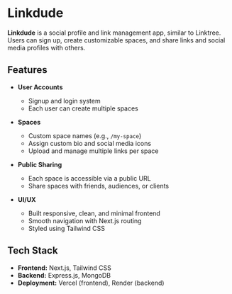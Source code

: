 # Linkdude

**Linkdude** is a social profile and link management app, similar to Linktree. Users can sign up, create customizable spaces, and share links and social media profiles with others.

## Features

- **User Accounts**
  - Signup and login system
  - Each user can create multiple spaces

- **Spaces**
  - Custom space names (e.g., `/my-space`)
  - Assign custom bio and social media icons
  - Upload and manage multiple links per space

- **Public Sharing**
  - Each space is accessible via a public URL
  - Share spaces with friends, audiences, or clients

- **UI/UX**
  - Built responsive, clean, and minimal frontend
  - Smooth navigation with Next.js routing
  - Styled using Tailwind CSS

## Tech Stack

- **Frontend:** Next.js, Tailwind CSS  
- **Backend:** Express.js, MongoDB  
- **Deployment:** Vercel (frontend), Render (backend)


